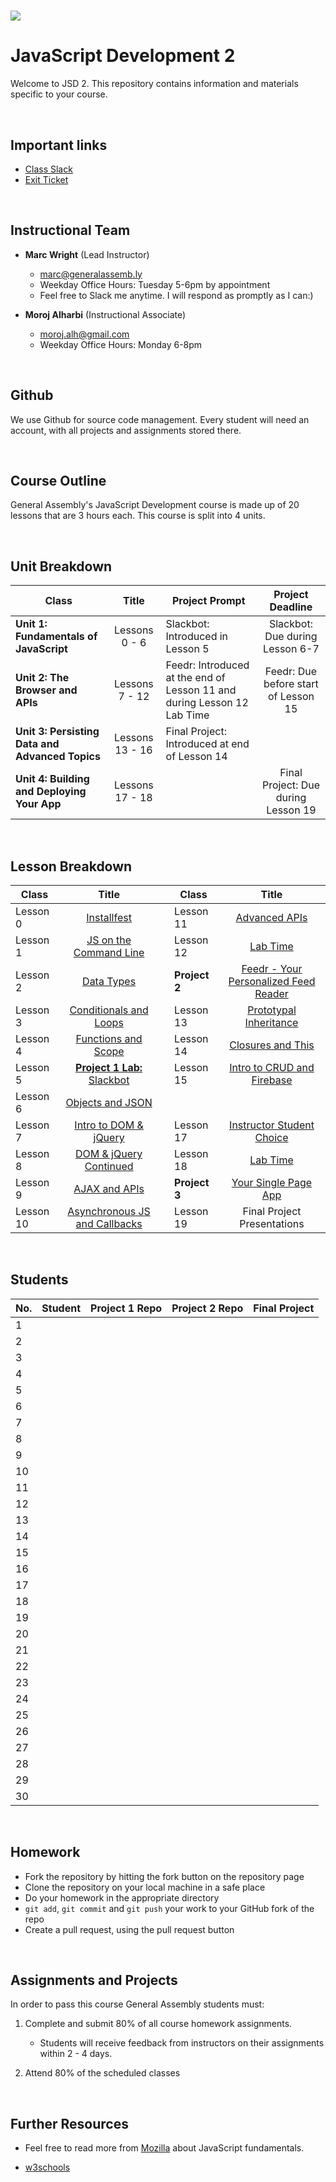 # ![](https://ga-dash.s3.amazonaws.com/production/assets/logo-9f88ae6c9c3871690e33280fcf557f33.png) 

# JavaScript Development 2
Welcome to JSD 2. This repository contains information and materials specific to your course.

<br>

## Important links
- [Class Slack](https://miskacademy.slack.com/messages/CFCFWUA4S/)
- [Exit Ticket](https://docs.google.com/forms/d/e/1FAIpQLSd8q6vJFvzzOqYzbiEgRSUPO9nUBqhLUuHzWt0B2HXnZRKR2Q/viewform)

<br>

## Instructional Team
- **Marc Wright** (Lead Instructor)
  - [marc@generalassemb.ly](mailto:marc@generalassemb.ly)
  - Weekday Office Hours: Tuesday 5-6pm by appointment
  - Feel free to Slack me anytime. I will respond as promptly as I can:)

- **Moroj Alharbi** (Instructional Associate)
  - [moroj.alh@gmail.com](mailto:moroj.alh@gmail.com)
  - Weekday Office Hours: Monday 6-8pm

<br>

## Github
We use Github for source code management. Every student will need an account, with all projects and assignments stored there. 

<br>

## Course Outline
General Assembly's JavaScript Development course is made up of 20 lessons that are 3 hours each. This course is split into 4 units.

<br>

## Unit Breakdown

| Class | Title | Project Prompt | Project Deadline|
| --- | :---: |  --- | :---: |
| **Unit 1: Fundamentals of JavaScript** | Lessons 0 - 6  | Slackbot: Introduced in Lesson 5| Slackbot: Due during Lesson 6-7|
| **Unit 2: The Browser and APIs** | Lessons 7 - 12 | Feedr: Introduced at the end of Lesson 11 and during Lesson 12 Lab Time| Feedr: Due before start of Lesson 15 |
| **Unit 3: Persisting Data and Advanced Topics**| Lessons 13 - 16 |Final Project: Introduced at end of Lesson 14| |
| **Unit 4: Building and Deploying Your App**| Lessons 17 - 18 ||Final Project: Due during Lesson 19|

<br>

## Lesson Breakdown


| Class | Title |  | Class | Title |
| --- | :---: | --- |  --- | :---: |
| Lesson 0 | [Installfest](https://github.com/misk-jsd2/00-installfest) || Lesson 11 | [Advanced APIs](curriculum/lesson-plans/11-advanced-apis/README.md)|
| Lesson 1 | [JS on the Command Line](https://github.com/misk-jsd2/01-command-line-JS) || Lesson 12 | [Lab Time](curriculum/lesson-plans/12-in-class-lab/README.md)|
| Lesson 2 | [Data Types](https://github.com/misk-jsd2/02-data-types) || **Project 2**  |[ Feedr - Your Personalized Feed Reader](curriculum/projects/unit2/project-02.md) |
| Lesson 3| [Conditionals and Loops](https://github.com/misk-jsd2/03-conditionals-and-loops) || Lesson 13 | [Prototypal Inheritance](curriculum/lesson-plans/13-prototypal-inheritance/README.md) |
| Lesson 4 | [Functions and Scope](https://github.com/misk-jsd2/04-functions-and-scope) || Lesson 14 | [Closures and This](curriculum/lesson-plans/14-closures-and-this/README.md) |
| Lesson 5 | [**Project 1 Lab:** Slackbot](https://github.com/misk-jsd2/05-in-class-lab) ||Lesson 15| [Intro to CRUD and Firebase](curriculum/lesson-plans/15-intro-to-crud-and-firebase) |
| Lesson 6 | [Objects and JSON](https://github.com/misk-jsd2/06-objects-and-json) |
| Lesson 7 | [Intro to DOM & jQuery](https://github.com/misk-jsd2/07-intro-to-dom-and-jquery)|| Lesson 17 |  [Instructor Student Choice](curriculum/lesson-plans/17-instructor-student-choice/README.md) |
| Lesson 8 | [DOM & jQuery Continued](curriculum/lesson-plans/08-dom-and-jquery-continued/README.md) || Lesson 18 |[Lab Time](curriculum/lesson-plans/18-lab-time/README.md) |
| Lesson 9 | [AJAX and APIs](curriculum/lesson-plans/09-ajax-and-apis/README.md) ||**Project 3** |[Your Single Page App](curriculum/projects/unit4/project-04.md) |
| Lesson 10| [Asynchronous JS and Callbacks](curriculum/lesson-plans/10-asynchronous-javascript-and-callbacks/README.md) | |Lesson 19| Final Project Presentations |


<br>

## Students

| No. | Student |Project 1 Repo | Project 2 Repo | Final Project
|---  | ---     | ---     |---      |---             |  
|1     | []() |  | |  |
|2     | []() |  | |  |
|3     | []() |  | |  |
|4     | []() |  | |  |
|5    | []() |  | |  |
|6     | []() |  | |  |
|7     | []() |  | |  |
|8     | []() |  | |  |
|9     | []() |  | |  |
|10     | []() |  | |  |
|11     | []() |  | |  |
|12     | []() |  | |  |
|13     | []() |  | |  |
|14     | []() |  | |  |
|15     | []() |  | |  |
|16     | []() |  | |  |
|17     | []() |  | |  |
|18     | []() |  | |  |
|19     | []() |  | |  |
|20    |  |  | |  |
|21    |  |  | |  |
|22    | []() |  | |  |
|23    | []() |  | |  |
|24    | []() |  | |  |
|25    | []() |  | |  |
|26    | []() |  | |  |
|27    | []() |  | |  |
|28    | []() |  | |  |
|29    | []() |  | |  |
|30    | []() |  | |  |


<br>

## Homework


- Fork the repository by hitting the fork button on the repository page
- Clone the repository on your local machine in a safe place
- Do your homework in the appropriate directory
- `git add`, `git commit` and `git push` your work to your GitHub fork of the repo
- Create a pull request, using the pull request button

<br>

## Assignments and Projects

In order to pass this course General Assembly students must:

1.	Complete and submit 80% of all course homework assignments.

	*	Students will receive feedback from instructors on their assignments within 2 - 4 days.

2. Attend 80% of the scheduled classes

<br>

## Further Resources

* Feel free to read more from [Mozilla](https://developer.mozilla.org/en-US/docs/Web/JavaScript/A_re-introduction_to_JavaScript) about JavaScript fundamentals.

* [w3schools](https://www.w3schools.com/js/)
